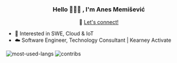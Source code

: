 
<h3 align="center">Hello 🙋🏼‍♂️ , I'm Anes Memišević</h3>

<p align="center">
   🛜 <a href="https://linkedin.com/in/anes-memisevic" target="blank">Let's connect!</a>
</p>



* 🔭 Interested in SWE, Cloud & IoT
* ☁️ Software Engineer, Technology Consultant | Kearney Activate

![most-used-langs](https://github-readme-stats.vercel.app/api/top-langs/?username=anesmemisevic&layout=compact&hide_border=true)
![contribs](https://github-readme-streak-stats.herokuapp.com/?user=anesmemisevic&layout=compact&hide_border=true)

